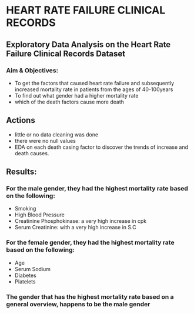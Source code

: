 # HEART RATE FAILURE CLINICAL RECORDS

## Exploratory Data Analysis on the Heart Rate Failure Clinical Records Dataset

### Aim & Objectives:
* To get the factors that caused heart rate failure and subsequently increased mortality rate in patients from the ages of 40-100years
* To find out what gender had a higher mortality rate
* which of the death factors cause more death

## Actions
* little or no data cleaning was done
* there were no null values
* EDA on each death casing factor to discover the trends of increase and death causes.

## Results:

### For the male gender, they had the highest mortality rate based on the following:
* Smoking
* High Blood Pressure
* Creatinine Phosphokinase: a very high increase in cpk
* Serum Creatinine: with a very high increase in S.C

### For the female gender, they had the highest mortality rate based on the following:
* Age
* Serum Sodium
* Diabetes
* Platelets

### The gender that has the highest mortality rate based on a general overview, happens to be the male gender 
